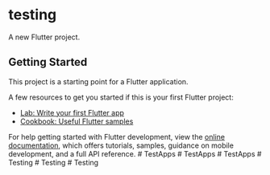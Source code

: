 # testing

A new Flutter project.

## Getting Started

This project is a starting point for a Flutter application.

A few resources to get you started if this is your first Flutter project:

- [Lab: Write your first Flutter app](https://docs.flutter.dev/get-started/codelab)
- [Cookbook: Useful Flutter samples](https://docs.flutter.dev/cookbook)

For help getting started with Flutter development, view the
[online documentation](https://docs.flutter.dev/), which offers tutorials,
samples, guidance on mobile development, and a full API reference.
#   T e s t A p p s  
 #   T e s t A p p s  
 #   T e s t A p p s  
 #   T e s t i n g  
 #   T e s t i n g  
 #   T e s t i n g  
 